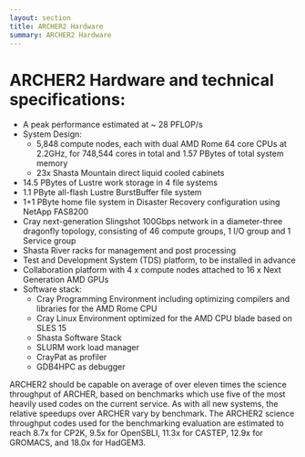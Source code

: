 ```yaml
---
layout: section
title: ARCHER2 Hardware
summary: ARCHER2 Hardware
---
```


# ARCHER2 Hardware and technical specifications:

* A peak performance estimated at ~ 28 PFLOP/s
* System Design:
  - 5,848 compute nodes, each with dual AMD Rome 64 core CPUs at 2.2GHz, for 748,544 cores in total and 1.57 PBytes of total system memory
  - 23x Shasta Mountain direct liquid cooled cabinets
* 14.5 PBytes of Lustre work storage in 4 file systems
* 1.1 PByte all-flash Lustre BurstBuffer file system
* 1+1 PByte home file system in Disaster Recovery configuration using NetApp FAS8200
* Cray next-generation Slingshot 100Gbps network in a diameter-three dragonfly topology, consisting of 46 compute groups, 1 I/O group and 1 Service group
* Shasta River racks for management and post processing
* Test and Development System (TDS) platform, to be installed in advance
* Collaboration platform with 4 x compute nodes attached to 16 x Next Generation AMD GPUs
* Software stack:
  - Cray Programming Environment including optimizing compilers and libraries for the AMD Rome CPU
  - Cray Linux Environment optimized for the AMD CPU blade based on SLES 15
  - Shasta Software Stack
  - SLURM work load manager
  - CrayPat as profiler
  - GDB4HPC as debugger


ARCHER2 should be capable on average of over eleven times the science throughput of ARCHER, based on benchmarks which use five of the most heavily used codes on the current service. As with all new systems, the relative speedups over ARCHER vary by benchmark. The ARCHER2 science throughput codes used for the benchmarking evaluation are estimated to reach 8.7x for CP2K, 9.5x for OpenSBLI, 11.3x for CASTEP, 12.9x for GROMACS, and 18.0x for HadGEM3. 